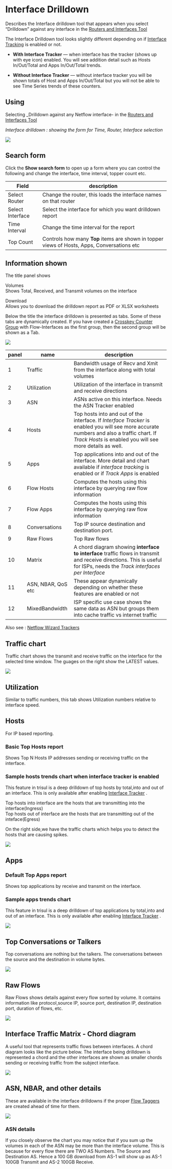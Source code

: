 # Interface Drilldown

Describes the Interface drilldown tool that appears when you select
“Drilldown” against any interface in the [Routers and Interfaces
Tool](/docs/ug/netflow/routers_and_interfaces.html#routers_and_interfaces)

The Interface Drilldown tool looks slightly different depending on if
[Interface Tracking](interface_tracker.html) is enabled or not.

- **With Interface Tracker** — when interface has the tracker (shows up
  with eye <i class='fa fa-eye'></i> icon) enabled. You will see
  addition detail such as Hosts In/Out/Total and Apps In/Out/Total
  trends.

<!-- -->

- **Without Interface Tracker** — without interface tracker you will be
  shown totals of Host and Apps In/Out/Total but you will not be able to
  see Time Series trends of these counters.

## Using

<div class="success hand-o-right autohint">

Selecting \_Drilldown against any Netflow interface- in the [Routers and
Interfaces
Tool](/docs/ug/netflow/routers_and_interfaces.html#routers_and_interfaces)

</div>

<div class='panel panel-info panel-body '>

*Interface drilldown : showing the form for Time, Router, Interface
selection*

![](images/flowdrill1.png)

</div>

## Search form

Click the **Show search form** to open up a form where you can control
the following and change the interface, time interval, topper count etc.

| Field | description |
|----|----|
| Select Router | Change the router, this loads the interface names on that router |
| Select Interface | Select the interface for which you want drilldown report |
| Time Interval | Change the time interval for the report |
| Top Count | Controls how many **Top** items are shown in topper views of Hosts, Apps, Conversations etc |

## Information shown

The title panel shows

Volumes  
Shows Total, Received, and Transmit volumes on the interface

Download  
Allows you to download the drilldown report as PDF or XLSX worksheets

Below the title the interface drilldown is presented as tabs. Some of
these tabs are dynamically created. If you have created a [Crosskey
Counter Group](/docs/ug/cg/custom.html#cross_key_counter_groups) with
Flow-Interfaces as the first group, then the second group will be shown
as a Tab.

![](images/drilldown-tabs.png)

| panel | name | description |
|----|----|----|
| 1 | Traffic | Bandwidth usage of Recv and Xmit from the interface along with total volumes |
| 2 | Utilization | Utilization of the interface in transmit and receive directions |
| 3 | ASN | ASNs active on this interface. Needs the ASN Tracker enabled |
| 4 | Hosts | Top hosts into and out of the interface. If *Interface Tracker* is enabled you will see more accurate numbers and also a traffic chart. If *Track Hosts* is enabled you will see more details as well. |
| 5 | Apps | Top applications into and out of the interface. More detail and chart available if *interface tracking* is enabled or if *Track Apps* is enabled |
| 6 | Flow Hosts | Computes the hosts using this interface by querying raw flow information |
| 7 | Flow Apps | Computes the hosts using this interface by querying raw flow information |
| 8 | Conversations | Top IP source destination and destination port. |
| 9 | Raw Flows | Top Raw flows |
| 10 | Matrix | A chord diagram showing **interface to interface** traffic flows in transmit and receive directions. This is useful for ISPs, needs the *Track interfaces per Interface* |
| 11 | ASN, NBAR, QoS etc | These appear dynamically depending on whether these features are enabled or not |
| 12 | MixedBandwidth | ISP specific use case shows the same data as ASN but groups them into cache traffic vs internet traffic |

Also see : [Netflow Wizard Trackers](netflow_wizard.html#trackers)

## Traffic chart

Traffic chart shows the transmit and receive traffic on the interface
for the selected time window. The guages on the right show the LATEST
values.

![](images/drill-traffic.png)

## Utilization

Similar to traffic numbers, this tab shows Utilization numbers relative
to interface speed.

## Hosts

For IP based reporting.

### Basic Top Hosts report

Shows Top N Hosts IP addresses sending or receiving traffic on the
interface.

### Sample hosts trends chart when interface tracker is enabled

This feature in trisul is a deep drilldown of top hosts by total,into
and out of an interface. This is only available after enabling
[Interface Tracker](interface_tracker.html) .

Top hosts into interface are the hosts that are transmitting into the
interface(Ingress)  
Top hosts out of interface are the hosts that are transmitting out of
the inteface(Egress)

On the right side,we have the traffic charts which helps you to detect
the hosts that are causing spikes.

<div class='panel panel-info panel-body text-center'>

![](images/drill_with_tracker.png)

</div>

## Apps

### Default Top Apps report

Shows top applications by receive and transmit on the interface.

### Sample apps trends chart

This feature in trisul is a deep drilldown of top applications by
total,into and out of an interface. This is only available after
enabling [Interface Tracker](interface_tracker.html) .

<div class='panel panel-info panel-body text-center'>

![](images/drilldown_apps.png)

</div>

## Top Conversations or Talkers

Top conversations are nothing but the talkers. The conversations between
the source and the destination in volume bytes.

<div class='panel panel-info panel-body text-center'>

![](images/drilldown_talkers.png)

</div>

## Raw Flows

Raw Flows shows details against every flow sorted by volume. It contains
information like protocol,source IP, source port, destination IP,
destination port, duration of flows, etc.

<div class='panel panel-info panel-body text-center'>

![](images/drilldown_raw_flows.png)

</div>

## Interface Traffic Matrix - Chord diagram

A useful tool that represents traffic flows between interfaces. A chord
diagram looks like the picture below. The interface being drilldown is
represented a chord and the other interfaces are shown as smaller chords
sending or receiving traffic from the subject interface.

![](images/drill-chord.png)

## ASN, NBAR, and other details

These are available in the interface drilldowns if the proper [Flow
Taggers](/docs/ug/flow/tagger.html) are created ahead of time for them.

![](images/drill-asn.png)

### ASN details

If you closely observe the chart you may notice that if you sum up the
volumes in each of the ASN may be more than the interface volume. This
is because for every flow there are TWO AS Numbers. The Source and
Destination AS. Hence a 100 GB download from AS-1 will show up as AS-1
100GB Transmit and AS-2 100GB Receive.
